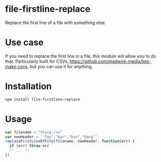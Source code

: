 # file-firstline-replace
Replace the first line of a file with something else.

# Use case
If you need to replace the first line in a file, this module will allow you to do that. Particularly built for CSVs, https://github.com/madwire-media/lets-make-csvs, but you can use it for anything.

# Installation

```bash
npm install file-firstline-replace
```

# Usage
```javascript
var filename = "thing.csv"
var newHeader = `"foo","bar","baz","bang"`
replaceFirstLineOfFile(filename, newHeader, function(err) {
  if (err) throw err
  /* ... */
})
```
